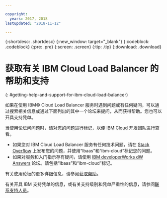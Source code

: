 ```yaml
---

copyright:
  years: 2017, 2018
lastupdated: "2018-11-12"

---
```


{:shortdesc: .shortdesc}
{:new_window: target="_blank"}
{:codeblock: .codeblock}
{:pre: .pre}
{:screen: .screen}
{:tip: .tip}
{:download: .download}

# 获取有关 IBM Cloud Load Balancer 的帮助和支持
{: #getting-help-and-support-for-ibm-cloud-load-balancer}

如果在使用 IBM© Cloud Load Balancer 服务时遇到问题或有任何疑问，可以通过搜索相关信息或通过下面列出的其中一个论坛来提问，从而获得帮助。您也可以开具支持凭单。

当使用论坛问问题时，请对您的问题进行标记，以便 IBM Cloud 开发团队进行查看。

* 如果您对 IBM Cloud Load Balancer 服务有任何技术问题，请在 [Stack Overflow](https://stackoverflow.com/search?q=lbaas+ibm-cloud) 上发布您的问题，并使用“lbaas”和“ibm-cloud”标记您的问题。
* 如果对服务和入门指示存有疑问，请使用 [IBM
developerWorks dW Answers](https://developer.ibm.com/answers/topics/lbaas.html?smartspace=ibm-cloud) 论坛。请包括“lbaas”和“ibm-cloud”标记。

有关使用论坛的更多详细信息，请参阅[获取帮助](https://{DomainName}/docs/get-support?topic=get-support-using-avatar)。


有关开具 IBM 支持凭单的信息，或有关支持级别和凭单严重性的信息，请参阅[联系支持人员](/docs/get-support?topic=get-support-contacting-bluemix-support-dedicated-local)。
